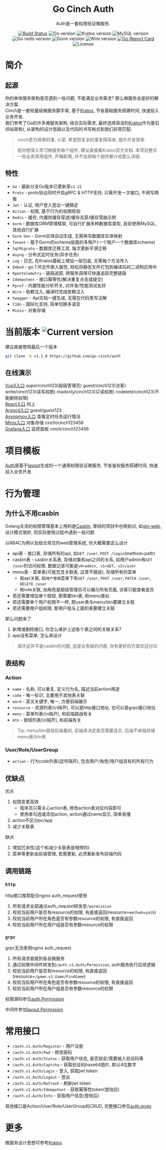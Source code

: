 <h1 align="center">Go Cinch Auth</h1>

<div align="center">
Auth是一套权限验证微服务.
<p align="center">
<a href="https://github.com/go-cinch/auth/actions"><img src="https://github.com/go-cinch/auth/workflows/Build/badge.svg" alt="Build Status"></a>
<img src="https://img.shields.io/github/go-mod/go-version/go-cinch/auth" alt="Go version"/>
<img src="https://img.shields.io/badge/Kratos-v2.7.0-brightgreen" alt="Kratos version"/>
<img src="https://img.shields.io/badge/MySQL-8.0-brightgreen" alt="MySQL version"/>
<img src="https://img.shields.io/badge/Go--Redis-v9.2.1-brightgreen" alt="Go redis version"/>
<img src="https://img.shields.io/badge/Gorm-v1.25.2-brightgreen" alt="Gorm version"/>
<img src="https://img.shields.io/badge/Wire-0.6.0-brightgreen" alt="Wire version"/>
<a href="https://goreportcard.com/report/github.com/go-cinch/auth"><img src="https://goreportcard.com/badge/github.com/go-cinch/auth" alt="Go Report Card"></a>
<img src="https://img.shields.io/github/license/go-cinch/auth" alt="License"/>
</p>
</div>

# 简介

## 起源

你的单体服务架构是否遇到一些问题, 不能满足业务需求? 那么微服务会是好的解决方案.  
Cinch是一套轻量级微服务脚手架, 基于[Kratos], 节省基础服务搭建时间, 快速投入业务开发.  
我们参考了Go的许多微服务架构, 结合实际需求, 最终选择简洁的[Kratos]作为基石(B站架构), 从架构的设计思路以及代码的书写格式和我们非常匹配.
> cinch意为简单的事, 小菜. 希望把复杂的事变得简单, 提升开发效率.

> 若你想深入学习微服务每个组件, 建议直接看Kratos官方文档. 本项目整合一些业务常用组件, 开箱即用, 并不会把每个组件都介绍那么详细.

## 特性

- `Go` - 最新分支Go版本已更新至`v1.22`
- `Proto` - proto协议同时开启gRPC & HTTP支持, 只需开发一次接口, 不用写两套
- `Jwt` - 认证, 用户登入登出一键搞定
- `Action` - 权限, 基于行为的权限校验
- `Redis` - 缓存, 内置防缓存穿透/缓存击穿/缓存雪崩示例
- `Gorm` - 数据库ORM管理框架, 可自行扩展多种数据库类型, 目前使用MySQL, 其他自行扩展
- `Gorm Gen` - Gorm实体自动生成, 无需再写数据库实体映射
- `Tenant` - 基于Gorm的schema层面的多租户(一个租户一个数据库schema)
- `SqlMigrate` - 数据库迁移工具, 每次更新平滑迁移
- `Asynq` - 分布式定时任务(异步任务)
- `Log` - 日志, 在Kratos基础上增加一层包装, 无需每个方法传入
- `Embed` - go 1.16文件嵌入属性, 轻松将静态文件打包到编译后的二进制应用中
- `Opentelemetry` - 链路追踪, 跨服务调用可快速追踪完整链路
- `Idempotent` - 接口幂等性(解决重复点击或提交)
- `Pprof` - 内置性能分析开关, 对并发/性能测试友好
- `Wire` - 依赖注入, 编译时完成依赖注入
- `Swagger` - Api文档一键生成, 无需在代码里写注解
- `I18n` - 国际化支持, 简单切换多语言
- `Minio` - 对象存储

# 当前版本 <img src="https://img.shields.io/badge/Auth-v1.1.0-brightgreen" alt="Current version"/>

建议直接使用最后一个版本

```bash
git clone -b v1.1.0 https://github.com/go-cinch/auth
```

## 在线演示

[Vue3入口](https://vue3.go-cinch.top/) super/cinch123(超级管理员) guest/cinch123(访客) write/cinch123(读写权限) readonly/cinch123(只读权限) nodelete/cinch123(不能删除权限)   
[React入口](https://react.go-cinch.top/) 同上  
[Argocd入口](https://argocd.go-cinch.top/) guest/guest123  
[Asynqmon入口](https://asynqmon.go-cinch.top/) 查看定时任务运行情况  
[Minio入口](https://minio.go-cinch.top/) 对象存储 cinch/cinch123456  
[Grafana入口](https://grafana.go-cinch.top/) 监控面板 cinch/cinch123456  

# 项目模板

[Auth](https://github.com/go-cinch/auth)是基于[layout](https://github.com/go-cinch/layout)生成的一个通用权限验证微服务,
节省鉴权服务搭建时间, 快速投入业务开发.

# 行为管理

## 为什么不用casbin

Golang主流的权限管理基本上用的是[Casbin](https://casbin.org), 曾经的项目中也用到过,
如[gin-web](https://github.com/piupuer/gin-web), 设计模式很好,
但实际使用过程中遇到一些问题

以RBAC为例以及结合常见的web管理系统, 你大概需要这么设计

- api表 - 接口表, 存储所有的api, 如`GET /user`, `POST /login`(method+path)
- casbin表 - casbin关系表, 存储对象和api之间的关系, 如用户admin有`GET /user`的访问权限,
  数据记录可能是`v0=admin, v1=GET, v2=/user`
- menu表 - 菜单表(可能包含关联表, 这里不细说), 存储所有的菜单
    - 和api关联, 如`用户管理`菜单下有`GET /user`, `POST /user`, `PATCH /user`, `DELETE /user`
    - 和role关联, 如角色是超级管理员可以展示所有页面, 访客只能查看首页
- 若还需要增加单个按钮, 那需要btn表, 和menu类似
- 若还需要单个用户权限不一样, 那user表与menu/btn要建立关联
- 若还需要用户组权限, 那用户组与上面的表要建立关联

那么问题来了

1. 新增或删除接口, 你怎么维护上述各个表之间的关联关系?
2. app没有菜单, 怎么来设计

> 或许这并不是casbin的问题, 这是业务层的问题. 你有更好的方案欢迎讨论

## 表结构

### Action

- `name` - 名称, 可以重复, 定义行为名, 描述当前action用途
- `code` - 唯一标识, 主要用于其他表关联
- `word` - 英文关键字, 唯一, 方便前端展示
- `resource` - 资源列表(\n隔开), 可以是http接口地址, 也可以是grpc接口地址
- `menu` - 菜单列表(\n隔开), 和前端路由有关
- `btn` - 按钮列表(\n隔开), 和前端有关

> Tip: menu/btn是给前端看的, 前端来决定是否需要显示, 后端不单独存储menu表/btn表

### User/Role/UserGroup

- `action` - 行为code列表(逗号隔开), 包含用户/角色/用户组具有的所有行为

## 优缺点

优点

1. 权限变更高效
    - 程序员只需关心action表, 修改action表对应内容即可
    - 使用者勾选或添加action, action通过name显示, 简单易懂
2. action不区分pc/app
3. 减少关联表

缺点

1. 增加冗余性(这个和减少关联表是相悖的)
2. 菜单等更新由前端管理, 若需更新, 必须重新发布前端代码

## 调用链路

### `http`

http接口推荐配合nginx auth_request使用

1. 所有请求全部通过auth_request转发至`/permission`
2. 校验当前用户是否有resource的权限, 有直接返回(resource=`method`+`path`)
3. 校验当前用户所在角色是否有参数resource的权限, 有直接返回
4. 校验当前用户所在用户组是否有参数resource的权限

### `grpc`

grpc无法使用nginx auth_request

1. 所有请求直接到各自微服务
2. 通过权限中间件转发到`/auth.v1.Auth/Permission`, auth服务执行后续逻辑
3. 校验当前用户是否有resource的权限, 有直接返回(resource=`/game.v1.Game/FindGame`)
4. 校验当前用户所在角色是否有参数resource的权限, 有直接返回
5. 校验当前用户所在用户组是否有参数resource的权限

权限源码参见[auth.Permission](https://github.com/go-cinch/auth/blob/v1.0.3/internal/service/auth.go#L122)

中间件参加[layout.Permission](https://github.com/go-cinch/layout/blob/v1.0.3/internal/server/middleware/permission.go#L20)

# 常用接口

- `/auth.v1.Auth/Register` - 用户注册
- `/auth.v1.Auth/Pwd` - 修改密码
- `/auth.v1.Auth/Status` - 获取用户状态, 是否锁定/需要输入验证码等
- `/auth.v1.Auth/Captcha` - 获取验证码base64图片, 默认4位数字
- `/auth.v1.Auth/Login` - 登入, 获取jwt token
- `/auth.v1.Auth/Logout` - 登出
- `/auth.v1.Auth/Refresh` - 刷新jwt token
- `/auth.v1.Auth/Idempotent` - 获取幂等性token(登陆后)
- `/auth.v1.Auth/Info` - 获取用户信息(登陆后)

其他接口是Action/User/Role/UserGroup的CRUD,
完整接口参见[auth.proto](https://github.com/go-cinch/auth-proto/blob/master/auth.proto)

# 更多

微服务设计思想可参考[Kratos]

[Kratos]: (https://go-kratos.dev/docs/)
